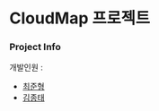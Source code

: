 # CloudMap 프로젝트

### Project Info

개발인원 : 
* [최준형](https://github.com/wnsgudchl0302)
* [김종태](https://github.com/kjt407)
